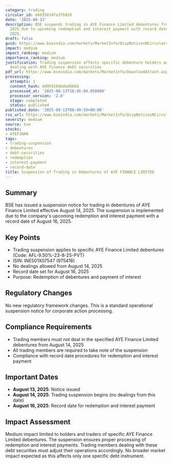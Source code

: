 ```yaml
---
category: trading
circular_id: e6935814fa3fb828
date: '2025-08-13'
description: BSE suspends trading in AYE Finance Limited debentures from August 14,
  2025 due to upcoming redemption and interest payment with record date August 16,
  2025.
draft: false
guid: https://www.bseindia.com/markets/MarketInfo/DispNoticesNCirculars.aspx?Noticeid={E39E7D9D-B7A2-410C-AEF2-E414F017B14B}&noticeno=20250813-18&dt=08/13/2025&icount=18&totcount=73&flag=0
impact: medium
impact_ranking: medium
importance_ranking: medium
justification: Trading suspension affects specific debenture holders and trading members
  dealing with AYE Finance debt securities
pdf_url: https://www.bseindia.com/markets/MarketInfo/DownloadAttach.aspx?id=20250813-18&attachedId=
processing:
  attempts: 1
  content_hash: 4d95910dbded860d
  processed_at: '2025-08-13T18:45:04.858880'
  processor_version: '2.0'
  stage: completed
  status: published
published_date: '2025-08-13T08:49:59+00:00'
rss_url: https://www.bseindia.com/markets/MarketInfo/DispNoticesNCirculars.aspx?Noticeid={E39E7D9D-B7A2-410C-AEF2-E414F017B14B}&noticeno=20250813-18&dt=08/13/2025&icount=18&totcount=73&flag=0
severity: medium
source: bse
stocks:
- AYEFINAN
tags:
- trading-suspension
- debentures
- debt-securities
- redemption
- interest-payment
- record-date
title: Suspension of Trading in Debentures of AYE FINANCE LIMITED
---
```


## Summary

BSE has issued a suspension notice for trading in debentures of AYE Finance Limited effective August 14, 2025. The suspension is implemented due to the company's upcoming redemption and interest payment with a record date of August 16, 2025.

## Key Points

- Trading suspension applies to specific AYE Finance Limited debentures (Code: AFL-9.50%-23-8-25-PVT)
- ISIN: INE501X07547 (975418)
- No dealings allowed from August 14, 2025
- Record date set for August 16, 2025
- Purpose: Redemption of debentures and payment of interest

## Regulatory Changes

No new regulatory framework changes. This is a standard operational suspension notice for corporate action processing.

## Compliance Requirements

- Trading members must not deal in the specified AYE Finance Limited debentures from August 14, 2025
- All trading members are required to take note of the suspension
- Compliance with record date procedures for redemption and interest payment

## Important Dates

- **August 13, 2025**: Notice issued
- **August 14, 2025**: Trading suspension begins (no dealings from this date)
- **August 16, 2025**: Record date for redemption and interest payment

## Impact Assessment

Medium impact limited to holders and traders of specific AYE Finance Limited debentures. The suspension ensures proper processing of redemption and interest payments. Trading members dealing with these debt securities must adjust their operations accordingly. No broader market impact expected as this affects only one specific debt instrument.
